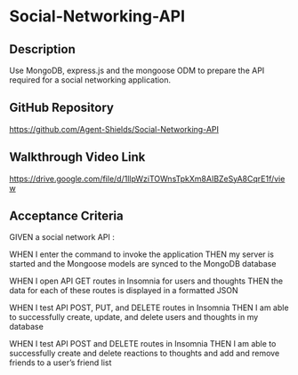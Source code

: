 # Social-Networking-API

## Description
Use MongoDB, express.js and the mongoose ODM to prepare the API required for a social networking application.

## GitHub Repository
https://github.com/Agent-Shields/Social-Networking-API

## Walkthrough Video Link
https://drive.google.com/file/d/1llpWziTOWnsTpkXm8AIBZeSyA8CqrE1f/view

## Acceptance Criteria
GIVEN a social network API : 

WHEN I enter the command to invoke the application
THEN my server is started and the Mongoose models are synced to the MongoDB database

WHEN I open API GET routes in Insomnia for users and thoughts
THEN the data for each of these routes is displayed in a formatted JSON

WHEN I test API POST, PUT, and DELETE routes in Insomnia
THEN I am able to successfully create, update, and delete users and thoughts in my database

WHEN I test API POST and DELETE routes in Insomnia
THEN I am able to successfully create and delete reactions to thoughts and add and remove friends to a user’s friend list